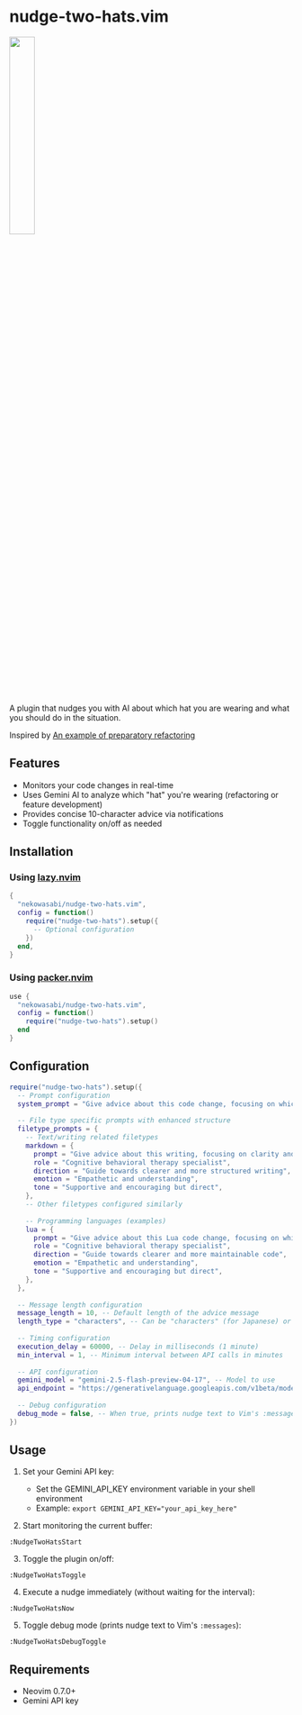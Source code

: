 # nudge-two-hats.vim
<img src="https://github.com/user-attachments/assets/8f22c6fb-18cf-4c71-ae80-489829ebd9c6" width="30%">

A plugin that nudges you with AI about which hat you are wearing and what you should do in the situation.

Inspired by [An example of preparatory refactoring](https://martinfowler.com/articles/preparatory-refactoring-example.html)

## Features

- Monitors your code changes in real-time
- Uses Gemini AI to analyze which "hat" you're wearing (refactoring or feature development)
- Provides concise 10-character advice via notifications
- Toggle functionality on/off as needed

## Installation

### Using [lazy.nvim](https://github.com/folke/lazy.nvim)

```lua
{
  "nekowasabi/nudge-two-hats.vim",
  config = function()
    require("nudge-two-hats").setup({
      -- Optional configuration
    })
  end,
}
```

### Using [packer.nvim](https://github.com/wbthomason/packer.nvim)

```lua
use {
  "nekowasabi/nudge-two-hats.vim",
  config = function()
    require("nudge-two-hats").setup()
  end
}
```

## Configuration

```lua
require("nudge-two-hats").setup({
  -- Prompt configuration
  system_prompt = "Give advice about this code change, focusing on which hat (refactoring or feature) the programmer is wearing.",
  
  -- File type specific prompts with enhanced structure
  filetype_prompts = {
    -- Text/writing related filetypes
    markdown = {
      prompt = "Give advice about this writing, focusing on clarity and structure.",
      role = "Cognitive behavioral therapy specialist",
      direction = "Guide towards clearer and more structured writing",
      emotion = "Empathetic and understanding",
      tone = "Supportive and encouraging but direct",
    },
    -- Other filetypes configured similarly
    
    -- Programming languages (examples)
    lua = {
      prompt = "Give advice about this Lua code change, focusing on which hat (refactoring or feature) the programmer is wearing.",
      role = "Cognitive behavioral therapy specialist",
      direction = "Guide towards clearer and more maintainable code",
      emotion = "Empathetic and understanding",
      tone = "Supportive and encouraging but direct",
    },
  },
  
  -- Message length configuration
  message_length = 10, -- Default length of the advice message
  length_type = "characters", -- Can be "characters" (for Japanese) or "words" (for English)
  
  -- Timing configuration
  execution_delay = 60000, -- Delay in milliseconds (1 minute)
  min_interval = 1, -- Minimum interval between API calls in minutes
  
  -- API configuration
  gemini_model = "gemini-2.5-flash-preview-04-17", -- Model to use
  api_endpoint = "https://generativelanguage.googleapis.com/v1beta/models/gemini-2.5-flash-preview-04-17:generateContent",
  
  -- Debug configuration
  debug_mode = false, -- When true, prints nudge text to Vim's :messages output
})
```

## Usage

1. Set your Gemini API key:
   - Set the GEMINI_API_KEY environment variable in your shell environment
   - Example: `export GEMINI_API_KEY="your_api_key_here"`

2. Start monitoring the current buffer:
```
:NudgeTwoHatsStart
```

3. Toggle the plugin on/off:
```
:NudgeTwoHatsToggle
```

4. Execute a nudge immediately (without waiting for the interval):
```
:NudgeTwoHatsNow
```

5. Toggle debug mode (prints nudge text to Vim's `:messages`):
```
:NudgeTwoHatsDebugToggle
```

## Requirements

- Neovim 0.7.0+
- Gemini API key
